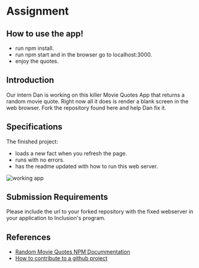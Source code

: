 # Assignment

## How to use the app!

- run npm install.
- run npm start and in the browser go to localhost:3000.
- enjoy the quotes.

## Introduction

Our intern Dan is working on this killer Movie Quotes App that returns a random movie quote. Right now all it does is render a blank screen in the web browser. Fork the repository found here and help Dan fix it.

## Specifications

The finished project:

- loads a new fact when you refresh the page.
- runs with no errors.
- has the readme updated with how to run this web server.

![working app](app.gif)

## Submission Requirements

Please include the url to your forked repository with the fixed webserver in your application to Inclusion's program.

## References

- [Random Movie Quotes NPM Docummentation](https://www.npmjs.com/package/random-movie-quotes)
- [How to contribute to a github project](https://akrabat.com/the-beginners-guide-to-contributing-to-a-github-project/)
